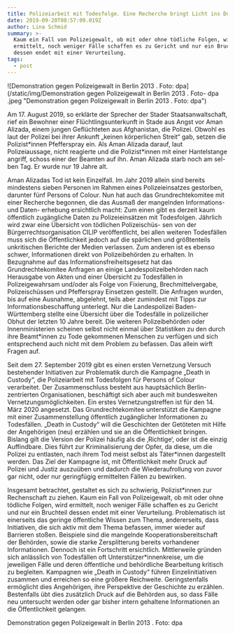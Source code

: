 ```yaml
---
title: Polizeiarbeit mit Todesfolge. Eine Recherche bringt Licht ins Dunkel
date: 2019-09-20T08:57:09.019Z
author: Lina Schmid
summary: >-
  Kaum ein Fall von Polizeigewalt, ob mit oder ohne tödliche Folgen, wird
  ermittelt, noch weniger Fälle schaffen es zu Gericht und nur ein Bruchteil
  dessen endet mit einer Verurteilung.
tags:
  - post
---
```

![Demonstration gegen Polizeigewalt in Berlin 2013 . Foto: dpa](/static/img/Demonstration gegen Polizeigewalt in Berlin 2013 . Foto- dpa .jpeg "Demonstration gegen Polizeigewalt in Berlin 2013 . Foto: dpa")

Am 17. August 2019, so erklärte der Sprecher der Stader Staatsanwaltschaft, rief ein Bewohner einer Flüchtlingsunterkunft in Stade aus Angst vor Aman Alizada, einem jungen Geflüchteten aus Afghanistan, die Polizei. Obwohl es laut der Polizei bei ihrer Ankunft „keinen körperlichen Streit“ gab, setzen die Polizist\*innen Pfefferspray ein. Als Aman Alizada darauf, laut Polizeiaussage, nicht reagierte und die Polizist\*innen mit einer Hantelstange angriff, schoss einer der Beamten auf ihn. Aman Alizada starb noch am sel-ben Tag. Er wurde nur 19 Jahre alt.

Aman Alizadas Tod ist kein Einzelfall. Im Jahr 2019 allein sind bereits mindestens sieben Personen im Rahmen eines Polizeieinsatzes gestorben, darunter fünf Persons of Colour. Nun hat auch das Grundrechtekomitee mit einer Recherche begonnen, die das Ausmaß der mangelnden Informations- und Daten- erhebung ersichtlich macht: Zum einen gibt es derzeit kaum öffentlich zugängliche Daten zu Polizeieinsätzen mit Todesfolgen. Jährlich wird zwar eine Übersicht von tödlichen Polizeischüs- sen von der Bürgerrechtsorganisation CILIP veröffentlicht, bei allen weiteren Todesfällen muss sich die Öffentlichkeit jedoch auf die spärlichen und größtenteils unkritischen Berichte der Medien verlassen. Zum anderen ist es ebenso schwer, Informationen direkt von Polizeibehörden zu erhalten. In Bezugnahme auf das Informationsfreiheitsgesetz hat das Grundrechtekomitee Anfragen an einige Landespolizeibehörden nach Herausgabe von Akten und einer Übersicht zu Todesfällen in Polizeigewahrsam und/oder als Folge von Fixierung, Brechmittelvergabe, Polizeischüssen und Pfefferspray Einsetzen gestellt. Die Anfragen wurden, bis auf eine Ausnahme, abgelehnt, teils aber zumindest mit Tipps zur Informationsbeschaffung unterlegt. Nur die Landespolizei Baden-Württemberg stellte eine Übersicht über die Todesfälle in polizeilicher Obhut der letzten 10 Jahre bereit. Die weiteren Polizeibehörden oder Innenministerien scheinen selbst nicht einmal über Statistiken zu den durch ihre Beamt*innen zu Tode gekommenen Menschen zu verfügen und sich entsprechend auch nicht mit dem Problem zu befassen. Das allein wirft Fragen auf.

Seit dem 27. September 2019 gibt es einen ersten Vernetzung Versuch bestehender Initiativen zur Problematik durch die Kampagne „Death in Custody“, die Polizeiarbeit mit Todesfolgen für Persons of Colour verarbeitet. Der Zusammenschluss besteht aus hauptsächlich Berlin-zentrierten Organisationen, beschäftigt sich aber auch mit bundesweiten Vernetzungsmöglichkeiten. Ein erstes Vernetzungstreffen ist für den 14. März 2020 angesetzt. Das Grundrechtekomitee unterstützt die Kampagne mit einer Zusammenstellung öffentlich zugänglicher Informationen zu Todesfällen. „Death in Custody“ will die Geschichten der Getöteten mit Hilfe der Angehörigen (neu) erzählen und sie an die Öffentlichkeit bringen. Bislang gilt die Version der Polizei häufig als die ‚Richtige‘, oder ist die einzig Auffindbare. Dies führt zur Kriminalisierung der Opfer, da diese, um die Polizei zu entlasten, nach ihrem Tod meist selbst als Täter*innen dargestellt werden. Das Ziel der Kampagne ist, mit Öffentlichkeit mehr Druck auf Polizei und Justiz auszuüben und dadurch die Wiederaufrollung von zuvor gar nicht, oder nur geringfügig ermittelten Fällen zu bewirken.

Insgesamt betrachtet, gestaltet es sich zu schwierig, Polizist\*innen zur Rechenschaft zu ziehen. Kaum ein Fall von Polizeigewalt, ob mit oder ohne tödliche Folgen, wird ermittelt, noch weniger Fälle schaffen es zu Gericht und nur ein Bruchteil dessen endet mit einer Verurteilung. Problematisch ist einerseits das geringe öffentliche Wissen zum Thema, andererseits, dass Initiativen, die sich aktiv mit dem Thema befassen, immer wieder auf Barrieren stoßen. Beispiele sind die mangelnde Kooperationsbereitschaft der Behörden, sowie die starke Zersplitterung bereits vorhandener Informationen. Dennoch ist ein Fortschritt ersichtlich. Mittlerweile gründen sich anlässlich von Todesfällen oft Unterstützer\*innenkreise, um die jeweiligen Fälle und deren öffentliche und behördliche Bearbeitung kritisch zu begleiten. Kampagnen wie „Death in Custody“ führen Einzelinitiativen zusammen und erreichen so eine größere Reichweite. Geringstenfalls ermöglicht dies Angehörigen, ihre Perspektive der Geschichte zu erzählen. Bestenfalls übt dies zusätzlich Druck auf die Behörden aus, so dass Fälle neu untersucht werden oder gar bisher intern gehaltene Informationen an die Öffentlichkeit gelangen.

Demonstration gegen Polizeigewalt in Berlin 2013 . Foto: dpa
